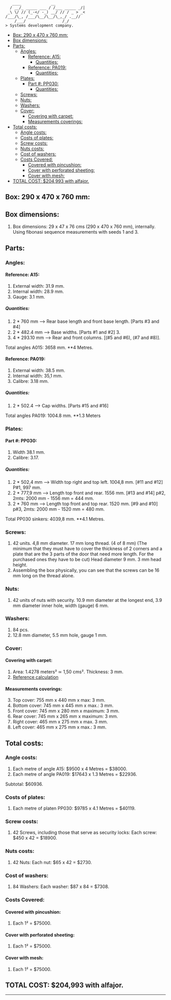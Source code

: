 ```console
   ____             __             
  / __/_ _____ ___ / /___ _____ _/|
 _\ \/ // (_-</ -_) __/ // / _ > _<
/___/\_, /___/\__/\__/\_,_/ .__//  
    /___/                /_/       
> Systems development company.
```

- [Box: 290 x 470 x 760 mm:](#box-290-x-470-x-760-mm)
- [Box dimensions:](#box-dimensions)
- [Parts:](#parts)
  - [Angles:](#angles)
    - [Reference: A15:](#reference-a15)
      - [Quantities:](#quantities)
    - [Reference: PA019:](#reference-pa019)
      - [Quantities:](#quantities-1)
  - [Plates:](#plates)
    - [Part #: PP030:](#part--pp030)
      - [Quantities:](#quantities-2)
  - [Screws:](#screws)
  - [Nuts:](#nuts)
  - [Washers:](#washers)
  - [Cover:](#cover)
    - [Covering with carpet:](#covering-with-carpet)
    - [Measurements coverings:](#measurements-coverings)
- [Total costs:](#total-costs)
  - [Angle costs:](#angle-costs)
  - [Costs of plates:](#costs-of-plates)
  - [Screw costs:](#screw-costs)
  - [Nuts costs:](#nuts-costs)
  - [Cost of washers:](#cost-of-washers)
  - [Costs Covered:](#costs-covered)
    - [Covered with pincushion:](#covered-with-pincushion)
    - [Cover with perforated sheeting:](#cover-with-perforated-sheeting)
    - [Cover with mesh:](#cover-with-mesh)
- [TOTAL COST: $204,993 with alfajor.](#total-cost-204993-with-alfajor)

## Box: 290 x 470 x 760 mm:

## Box dimensions:

1. Box dimensions: 29 x 47 x 76 cms (290 x 470 x 760 mm), internally. Using fibonasi sequence measurements with seeds 1 and 3.

## Parts:

### Angles:

#### Reference: A15:

1. External width: 31.9 mm.
2. Internal width: 28.9 mm.
3. Gauge: 3.1 mm.

##### Quantities:

1. 2 * 760 mm --> Rear base length and front base length. [Parts #3 and #4]
2. 2 * 482.4 mm --> Base widths.  [Parts #1 and #2] 3.
3. 4 * 293.10 mm --> Rear and front columns. [(#5 and #6), (#7 and #8)].

Total angles A015: 3658 mm. **4 Metres.

#### Reference: PA019:

1. External width: 38.5 mm.
2. Internal width: 35,1 mm.
3. Calibre: 3.18 mm.

##### Quantities: 

1. 2 * 502.4 --> Cap widths. [Parts #15 and #16]

Total angles PA019: 1004.8 mm. **1.3 Meters

### Plates:

#### Part #: PP030:
   
1. Width 38.1 mm.
2. Calibre: 3.17.

##### Quantities:

1. 2 * 502,4 mm --> Width top right and top left. 1004,8 mm. [#11 and #12] P#1, 997 mm. 
2. 2 * 777,9 mm --> Length top front and rear. 1556 mm. [#13 and #14] p#2, 2mts: 2000 mm - 1556 mm = 444 mm.
3. 2 * 760 mm --> Length top front and top rear. 1520 mm. [#9 and #10] p#3, 2mts: 2000 mm - 1520 mm = 480 mm.

Total PP030 sinkers: 4039,8 mm. **4.1 Metres.

### Screws:

1. 42 units. 4,8 mm diameter. 17 mm long thread. (4 of 8 mm) (The minimum that they must have to cover the thickness of 2 corners and a plate that are the 3 parts of the door that need more length. For the purchased ones they have to be cut) Head diameter 9 mm. 3 mm head height.
2. Assembling the box physically, you can see that the screws can be 16 mm long on the thread alone.

### Nuts:

1. 42 units of nuts with security. 10.9 mm diameter at the longest end, 3.9 mm diameter inner hole, width (gauge) 6 mm.

### Washers:

1. 84 pcs.
2. 12.8 mm diameter, 5.5 mm hole, gauge 1 mm.

### Cover:

#### Covering with carpet:

1. Area: 1.4278 meters² ≃ 1,50 cms².  Thickness: 3 mm.
2. [Reference calculation](https://www.calculator.net/surface-area-calculator.html?rtanklength=0.76&rtanklengthunit=meters&rtankwidth=0.29&rtankwidthunit=meters&rtankheight=0.47&rtankheightunit=meters&rectcal=Calculate#rectangular)

#### Measurements coverings:

3. Top cover: 755 mm x 440 mm x max: 3 mm.
4. Bottom cover: 745 mm x 445 mm x max.: 3 mm.
5. Front cover: 745 mm x 280 mm x maximum: 3 mm.
6. Rear cover: 745 mm x 265 mm x maximum: 3 mm.
7. Right cover: 465 mm x 275 mm x max. 3 mm.
8. Left cover: 465 mm x 275 mm x max.: 3 mm.

## Total costs:

### Angle costs:

1. Each metre of angle A15: $9500 x 4 Metres = $38000.
2. Each metre of angle PA019: $17643 x 1.3 Metres = $22936.

Subtotal: $60936.


### Costs of plates:

1. Each metre of platen PP030: $9785 x 4.1 Metres = $40119.
 
### Screw costs:

1. 42 Screws, including those that serve as security locks: Each screw: $450 x 42 = $18900.

### Nuts costs:

1. 42 Nuts: Each nut: $65 x 42 = $2730.


### Cost of washers:

1. 84 Washers: Each washer: $87 x 84 = $7308.

### Costs Covered:

#### Covered with pincushion:

1. Each 1² = $75000.

#### Cover with perforated sheeting:

1. Each 1² = $75000.

#### Cover with mesh:

1. Each 1² = $75000.


## TOTAL COST: $204,993 with alfajor.

----